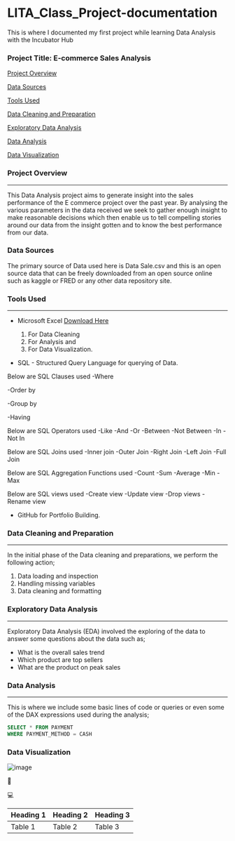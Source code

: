 

# LITA_Class_Project-documentation
This is where I documented my first project while learning Data Analysis with the Incubator Hub
### Project Title: E-commerce Sales Analysis

[Project Overview](#project-overview)

[Data Sources](#data-sources)

[Tools Used](#tools-used)

[Data Cleaning and Preparation](#data-cleaning-and-preparation)

[Exploratory Data Analysis](#exploratory-data-analysis)

[Data Analysis](#data-analysis)

[Data Visualization](#data-visualization)


### Project Overview
---
This Data Analysis project aims to generate insight into the sales performance of 
the E commerce project over the past year. By analysing the various parameters in 
the data received we seek to gather enough insight to make reasonable decisions 
which then enable us to tell compelling stories around our data from the insight 
gotten and to know the best performance from our data.

### Data Sources
The primary source of Data used here is Data Sale.csv and this is an open source data that can be freely downloaded from an open source online such as kaggle or FRED or any other data repository site.

### Tools Used
---
- Microsoft Excel [Download Here](https://www.microsoft.com)
   1. For Data Cleaning
   2. For Analysis and
   3. For Data Visualization.
      
- SQL - Structured Query Language for querying of Data.
  
Below are SQL Clauses used
-Where

-Order by

-Group by

-Having

Below are SQL Operators used
-Like
-And
-Or
-Between
-Not Between
-In
-Not In

Below are SQL Joins used
-Inner join
-Outer Join
-Right Join
-Left Join
-Full Join

Below are SQL Aggregation Functions used
-Count
-Sum
-Average
-Min
-Max

Below are SQL views used
-Create view
-Update view
-Drop views
-Rename view

  
- GitHub for Portfolio Building.

### Data Cleaning and Preparation
---
In the initial phase of the Data cleaning and preparations, we perform the following action;
1. Data loading and inspection
2. Handling missing variables
3. Data cleaning and formatting

### Exploratory Data Analysis
---
Exploratory Data Analysis (EDA) involved the exploring of the data to answer some questions about the data such as;
- What is the overall sales trend
- Which product are top sellers
- What are the product on peak sales

### Data Analysis
---
This is where we include some basic lines of code or queries or even some of the DAX expressions used during the analysis;

```SQL
SELECT * FROM PAYMENT
WHERE PAYMENT_METHOD = CASH
```


### Data Visualization
![image](https://github.com/user-attachments/assets/cfedbcb1-a424-4286-9111-2e0ca213e605)


🥇



💻

|Heading 1|Heading 2|Heading 3|
|---------|---------|---------|
|Table 1|Table 2|Table 3|






